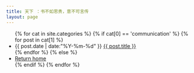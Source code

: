 ```yaml
---
title: 天下 ：书不如思贵，意不可言传
layout: page
---
```


<ul class="listing">
{% for cat in site.categories %}
{% if cat[0] == 'communication' %}
{% for post in cat[1] %}
  <li class="listing-item">
  <time datetime="{{ post.date | date:"%Y-%m-%d" }}">{{ post.date | date:"%Y-%m-%d" }}</time>
  <a href="{{ site.url }}{{ post.url }}" title="{{ post.title }}">{{ post.title }}</a>
  </li>
{% endfor %}
{% else %}
  <li class="listing-item">
  <a href="{{ site.url }}" title="Too lazy to have a post">Return home</a>
  </li>
{% endif %}
{% endfor %}
</ul>

